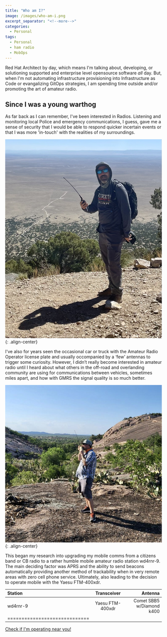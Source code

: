 ```yaml
---
title: "Who am I?"
image: /images/who-am-i.png
excerpt_separator: "<!--more-->"
categories:
  - Personal
tags:
  - Personal
  - ham radio
  - MobOps
---
```


Red Hat Architect by day, which means I'm talking about, developing, or solutioning supported and enterprise level opensource software *all* day. But, when I'm not automating infrastructure provisioning into Infrastructure as Code or evangalizing GitOps strategies, I am spending time outside and/or promoting the art of amateur radio.

<!--more--> 

## Since I was a young warthog

As far back as I can remember, I've been interested in Radios.  Listening and monitoring local Police and emergency communications, I guess, gave me a sense of security that I would be able to respond quicker incertain events or that I was more 'in-touch' with the realities of my surroundings. 

![mount-blanca](/images/ht-mount-blanca.jpg){: .align-center}

I've also for years seen the occasional car or truck with the Amateur Radio Operator license plate and usually occompanied by a ‘few’ antennas to trigger some curiosity. However, I didn’t really become interested in amateur radio until I heard about what others in the off-road and overlanding community are using for communications between vehicles, sometimes miles apart, and how with GMRS the signal quality is so much better.

![enchanted-rock](/images/ht-enchanted-rock.jpg){: .align-center}

This began my research into upgrading my mobile comms from a citizens band or CB radio to a rather humble mobile amateur radio station wd4rnr-9. The main deciding factor was APRS and the ability to send beacons automatically providing another method of trackability when in very remote areas with zero cell phone service. Ultimately, also leading to the decision to operate mobile with the Yaesu FTM-400xdr.


| Station | Transceiver | Antenna |
|:--------|:-------:|--------:|
| wd4rnr-9 | Yaesu FTM-400xdr | Comet SBB5 w/Diamond  k400 |
|=============================|

[Check if I'm operating near you!](https://aprs.fi/#!mt=roadmap&z=9&call=a%2FWD4RNR-9&timerange=3600&tail=0)
